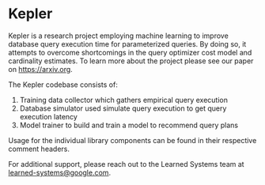 # Kepler

Kepler is a research project employing machine learning to improve database
query execution time for parameterized queries. By doing so, it attempts to
overcome shortcomings in the query optimizer cost model and cardinality
estimates. To learn more about the project please see our paper on
https://arxiv.org.

The Kepler codebase consists of:
1) Training data collector which gathers empirical query execution
2) Database simulator used simulate query execution to get query execution
latency
3) Model trainer to build and train a model to recommend query plans

Usage for the individual library components can be found in their respective
comment headers.

For additional support, please reach out to the Learned Systems team at
learned-systems@google.com.
